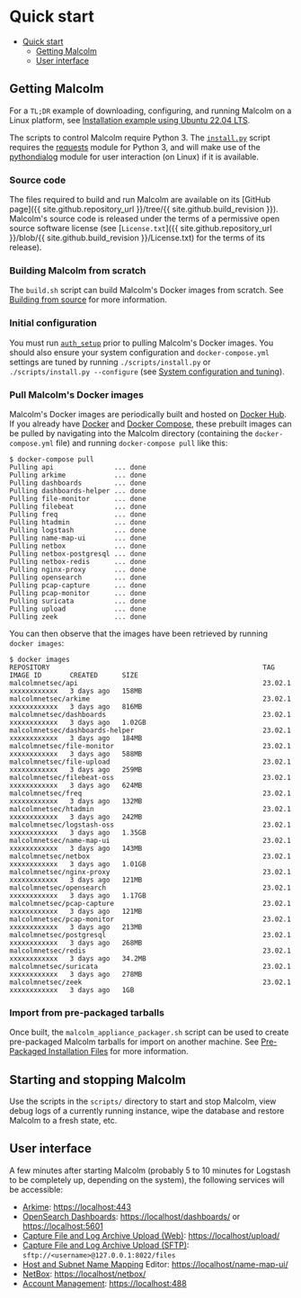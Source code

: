 # <a name="QuickStart"></a>Quick start

* [Quick start](#QuickStart)
    - [Getting Malcolm](#GetMalcolm)
    - [User interface](#UserInterfaceURLs)

## <a name="GetMalcolm"></a>Getting Malcolm

For a `TL;DR` example of downloading, configuring, and running Malcolm on a Linux platform, see [Installation example using Ubuntu 22.04 LTS](ubuntu-install-example.md#InstallationExample).

The scripts to control Malcolm require Python 3. The [`install.py`](malcolm-config.md#ConfigAndTuning) script requires the [requests](https://docs.python-requests.org/en/latest/) module for Python 3, and will make use of the [pythondialog](https://pythondialog.sourceforge.io/) module for user interaction (on Linux) if it is available.

### Source code

The files required to build and run Malcolm are available on its [GitHub page]({{ site.github.repository_url }}/tree/{{ site.github.build_revision }}). Malcolm's source code is released under the terms of a permissive open source software license (see [`License.txt`]({{ site.github.repository_url }}/blob/{{ site.github.build_revision }}/License.txt)  for the terms of its release).

### Building Malcolm from scratch

The `build.sh` script can build Malcolm's Docker images from scratch. See [Building from source](development.md#Build) for more information.

### Initial configuration

You must run [`auth_setup`](authsetup.md#AuthSetup) prior to pulling Malcolm's Docker images. You should also ensure your system configuration and `docker-compose.yml` settings are tuned by running `./scripts/install.py` or `./scripts/install.py --configure` (see [System configuration and tuning](malcolm-config.md#ConfigAndTuning)).
    
### Pull Malcolm's Docker images

Malcolm's Docker images are periodically built and hosted on [Docker Hub](https://hub.docker.com/u/malcolmnetsec). If you already have [Docker](https://www.docker.com/) and [Docker Compose](https://docs.docker.com/compose/), these prebuilt images can be pulled by navigating into the Malcolm directory (containing the `docker-compose.yml` file) and running `docker-compose pull` like this:
```
$ docker-compose pull
Pulling api               ... done
Pulling arkime            ... done
Pulling dashboards        ... done
Pulling dashboards-helper ... done
Pulling file-monitor      ... done
Pulling filebeat          ... done
Pulling freq              ... done
Pulling htadmin           ... done
Pulling logstash          ... done
Pulling name-map-ui       ... done
Pulling netbox            ... done
Pulling netbox-postgresql ... done
Pulling netbox-redis      ... done
Pulling nginx-proxy       ... done
Pulling opensearch        ... done
Pulling pcap-capture      ... done
Pulling pcap-monitor      ... done
Pulling suricata          ... done
Pulling upload            ... done
Pulling zeek              ... done
```

You can then observe that the images have been retrieved by running `docker images`:
```
$ docker images
REPOSITORY                                                     TAG               IMAGE ID       CREATED      SIZE
malcolmnetsec/api                                              23.02.1           xxxxxxxxxxxx   3 days ago   158MB
malcolmnetsec/arkime                                           23.02.1           xxxxxxxxxxxx   3 days ago   816MB
malcolmnetsec/dashboards                                       23.02.1           xxxxxxxxxxxx   3 days ago   1.02GB
malcolmnetsec/dashboards-helper                                23.02.1           xxxxxxxxxxxx   3 days ago   184MB
malcolmnetsec/file-monitor                                     23.02.1           xxxxxxxxxxxx   3 days ago   588MB
malcolmnetsec/file-upload                                      23.02.1           xxxxxxxxxxxx   3 days ago   259MB
malcolmnetsec/filebeat-oss                                     23.02.1           xxxxxxxxxxxx   3 days ago   624MB
malcolmnetsec/freq                                             23.02.1           xxxxxxxxxxxx   3 days ago   132MB
malcolmnetsec/htadmin                                          23.02.1           xxxxxxxxxxxx   3 days ago   242MB
malcolmnetsec/logstash-oss                                     23.02.1           xxxxxxxxxxxx   3 days ago   1.35GB
malcolmnetsec/name-map-ui                                      23.02.1           xxxxxxxxxxxx   3 days ago   143MB
malcolmnetsec/netbox                                           23.02.1           xxxxxxxxxxxx   3 days ago   1.01GB
malcolmnetsec/nginx-proxy                                      23.02.1           xxxxxxxxxxxx   3 days ago   121MB
malcolmnetsec/opensearch                                       23.02.1           xxxxxxxxxxxx   3 days ago   1.17GB
malcolmnetsec/pcap-capture                                     23.02.1           xxxxxxxxxxxx   3 days ago   121MB
malcolmnetsec/pcap-monitor                                     23.02.1           xxxxxxxxxxxx   3 days ago   213MB
malcolmnetsec/postgresql                                       23.02.1           xxxxxxxxxxxx   3 days ago   268MB
malcolmnetsec/redis                                            23.02.1           xxxxxxxxxxxx   3 days ago   34.2MB
malcolmnetsec/suricata                                         23.02.1           xxxxxxxxxxxx   3 days ago   278MB
malcolmnetsec/zeek                                             23.02.1           xxxxxxxxxxxx   3 days ago   1GB
```

### Import from pre-packaged tarballs

Once built, the `malcolm_appliance_packager.sh` script can be used to create pre-packaged Malcolm tarballs for import on another machine. See [Pre-Packaged Installation Files](development.md#Packager) for more information.

## Starting and stopping Malcolm

Use the scripts in the `scripts/` directory to start and stop Malcolm, view debug logs of a currently running
instance, wipe the database and restore Malcolm to a fresh state, etc.

## <a name="UserInterfaceURLs"></a>User interface

A few minutes after starting Malcolm (probably 5 to 10 minutes for Logstash to be completely up, depending on the system), the following services will be accessible:

* [Arkime](https://arkime.com/): [https://localhost:443](https://localhost:443)
* [OpenSearch Dashboards](https://opensearch.org/docs/latest/dashboards/index/): [https://localhost/dashboards/](https://localhost/dashboards/) or [https://localhost:5601](https://localhost:5601)
* [Capture File and Log Archive Upload (Web)](upload.md#Upload): [https://localhost/upload/](https://localhost/upload/)
* [Capture File and Log Archive Upload (SFTP)](upload.md#Upload): `sftp://<username>@127.0.0.1:8022/files`
* [Host and Subnet Name Mapping](host-and-subnet-mapping.md#HostAndSubnetNaming) Editor: [https://localhost/name-map-ui/](https://localhost/name-map-ui/)
* [NetBox](asset-interaction-analysis.md#AssetInteractionAnalysis): [https://localhost/netbox/](https://localhost/netbox/)
* [Account Management](authsetup.md#AuthBasicAccountManagement): [https://localhost:488](https://localhost:488)